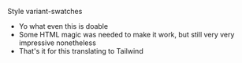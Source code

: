 Style variant-swatches
- Yo what even this is doable
- Some HTML magic was needed to make it work, but still very very impressive nonetheless
- That's it for this translating to Tailwind